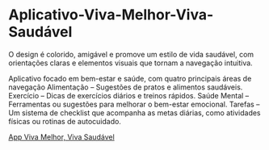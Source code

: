 # Aplicativo-Viva-Melhor-Viva-Saudável
O design é colorido, amigável e promove um estilo de vida saudável, com orientações claras e elementos visuais que tornam a navegação intuitiva.

Aplicativo focado em bem-estar e saúde, com quatro principais áreas de navegação
Alimentação – Sugestões de pratos e alimentos saudáveis.
Exercício – Dicas de exercícios diários e treinos rápidos.
Saúde Mental – Ferramentas ou sugestões para melhorar o bem-estar emocional.
Tarefas – Um sistema de checklist que acompanha as metas diárias, como atividades físicas ou rotinas de autocuidado.

[App Viva Melhor, Viva Saudável](https://www.figma.com/proto/DQeHxTED5dtn8W82ppOZjl/Untitled?node-id=131-189&node-type=frame&t=ILtOJq4QLkq2DOMo-8&scaling=scale-down&content-scaling=fixed&page-id=131%3A188&starting-point-node-id=131%3A189&hide-ui=1)

